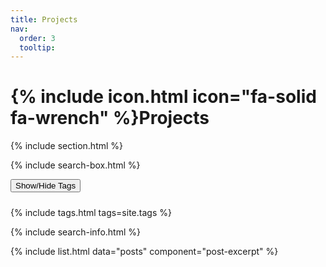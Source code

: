 ```yaml
---
title: Projects
nav:
  order: 3
  tooltip: 
---
```


# {% include icon.html icon="fa-solid fa-wrench" %}Projects

<!-- Add content here -->

<!-- {% include tags.html tags="publication, resource, website" %} -->

{% include section.html %}

{% include search-box.html %}


<button id="toggle-tags" style="margin-bottom:10px;">Show/Hide Tags</button>
<div id="tags-section">
  {% include tags.html tags=site.tags %}
</div>

<script>
document.getElementById('toggle-tags').onclick = function() {
  var tags = document.getElementById('tags-section');
  if (tags.style.display === 'none') {
    tags.style.display = 'block';
  } else {
    tags.style.display = 'none';
  }
};
</script>

{% include search-info.html %}

{% include list.html data="posts" component="post-excerpt" %}